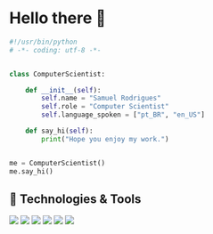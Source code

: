 # Hello there 👋
```python
#!/usr/bin/python
# -*- coding: utf-8 -*-


class ComputerScientist:

    def __init__(self):
        self.name = "Samuel Rodrigues"
        self.role = "Computer Scientist"
        self.language_spoken = ["pt_BR", "en_US"]

    def say_hi(self):
        print("Hope you enjoy my work.")


me = ComputerScientist()
me.say_hi()
```
## 🔧 Technologies & Tools

![](https://img.shields.io/badge/OS-Linux-informational?style=flat&logo=linux&logoColor=white&color=6aa6f8)
![](https://img.shields.io/badge/Editor-VS_Code-informational?style=flat&logo=visual-studio-code&logoColor=white&color=6aa6f8)
![](https://img.shields.io/badge/Code-Python-informational?style=flat&logo=python&logoColor=white&color=6aa6f8)
![](https://img.shields.io/badge/Code-JavaScript-informational?style=flat&logo=javascript&logoColor=white&color=6aa6f8)
![](https://img.shields.io/badge/Code-React-informational?style=flat&logo=react&logoColor=white&color=6aa6f8)
![](https://img.shields.io/badge/Code-C++-informational?style=flat&logo=c&logoColor=white&color=6aa6f8)
